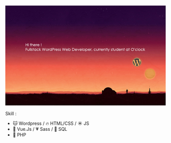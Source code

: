 ![Cover](https://github.com/Thrady/thrady/blob/main/img/cover_github.jpg)

Skill :<br>       
   -  🐱 Wordpress /  🔥 HTML/CSS / ☀️ JS 
   -  🔰 Vue.Js /  💗 Sass / 🐬 SQL<br>
   -  🐘 PHP <br>


<!--
**Thrady/thrady** is a ✨ _special_ ✨ repository because its `README.md` (this file) appears on your GitHub profile.

Here are some ideas to get you started:

- 🔭 I’m currently working on ...
- 🌱 I’m currently learning ...
- 👯 I’m looking to collaborate on ...
- 🤔 I’m looking for help with ...
- 💬 Ask me about ...
- 📫 How to reach me: ...
- 😄 Pronouns: ...
- ⚡ Fun fact: ...
-->
